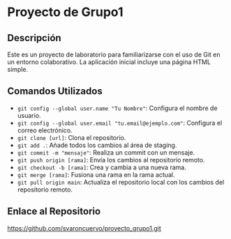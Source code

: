 # Proyecto de Grupo1

## Descripción

Este es un proyecto de laboratorio para familiarizarse con el uso de Git en un entorno colaborativo. La aplicación inicial incluye una página HTML simple.

## Comandos Utilizados

- `git config --global user.name "Tu Nombre"`: Configura el nombre de usuario.
- `git config --global user.email "tu.email@ejemplo.com"`: Configura el correo electrónico.
- `git clone [url]`: Clona el repositorio.
- `git add .`: Añade todos los cambios al área de staging.
- `git commit -m "mensaje"`: Realiza un commit con un mensaje.
- `git push origin [rama]`: Envía los cambios al repositorio remoto.
- `git checkout -b [rama]`: Crea y cambia a una nueva rama.
- `git merge [rama]`: Fusiona una rama en la rama actual.
- `git pull origin main`: Actualiza el repositorio local con los cambios del repositorio remoto.

## Enlace al Repositorio

https://github.com/svaroncuervo/proyecto_grupo1.git